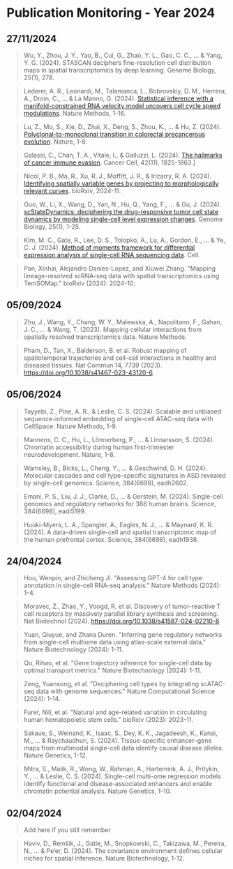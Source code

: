 # Publication Monitoring - Year 2024

## 27/11/2024

> Wu, Y., Zhou, J. Y., Yao, B., Cui, G., Zhao, Y. L., Gao, C. C., ... & Yang, Y. G. (2024).
  STASCAN deciphers fine-resolution cell distribution maps in spatial transcriptomics by deep learning. Genome Biology, 25(1), 278.

> Lederer, A. R., Leonardi, M., Talamanca, L., Bobrovskiy, D. M., Herrera, A., Droin, C., ... & La Manno, G. (2024).
  [Statistical inference with a manifold-constrained RNA velocity model uncovers cell cycle speed
  modulations](https://www.nature.com/articles/s41592-024-02471-8).
  Nature Methods, 1-16.
  
> Lu, Z., Mo, S., Xie, D., Zhai, X., Deng, S., Zhou, K., ... & Hu, Z. (2024).
  [Polyclonal-to-monoclonal transition in colorectal precancerous
  evolution](https://www.nature.com/articles/s41586-024-08133-1).
  Nature, 1-8.

> Galassi, C., Chan, T. A., Vitale, I., & Galluzzi, L. (2024).
  [The hallmarks of cancer immune evasion](https://www.cell.com/cancer-cell/fulltext/S1535-6108(24)00358-1).
  Cancer Cell, 42(11), 1825-1863.]

> Nicol, P. B., Ma, R., Xu, R. J., Moffitt, J. R., & Irizarry, R. A. (2024).
  [Identifying spatially variable genes by projecting to morphologically relevant
  curves](https://www.biorxiv.org/content/10.1101/2024.11.21.624653v1). bioRxiv, 2024-11.

> Guo, W., Li, X., Wang, D., Yan, N., Hu, Q., Yang, F., ... & Gu, J. (2024).
  [scStateDynamics: deciphering the drug-responsive tumor cell state dynamics by modeling single-cell level
  expression changes](https://genomebiology.biomedcentral.com/articles/10.1186/s13059-024-03436-y).
  Genome Biology, 25(1), 1-25.

> Kim, M. C., Gate, R., Lee, D. S., Tolopko, A., Lu, A., Gordon, E., ... & Ye, C. J. (2024).
  [Method of moments framework for differential expression analysis of single-cell RNA sequencing
  data](https://www.cell.com/cell/fulltext/S0092-8674%2824%2901144-9). Cell.
  
> Pan, Xinhai, Alejandro Danies-Lopez, and Xiuwei Zhang.
  "Mapping lineage-resolved scRNA-seq data with spatial transcriptomics using TemSOMap." bioRxiv (2024): 2024-10.


## 05/09/2024

> Zhu, J., Wang, Y., Chang, W. Y., Malewska, A., Napolitano, F., Gahan, J. C., ... & Wang, T. (2023).
  Mapping cellular interactions from spatially resolved transcriptomics data. Nature Methods.

> Pham, D., Tan, X., Balderson, B. et al. Robust mapping of spatiotemporal trajectories and cell–cell interactions in healthy and diseased tissues. Nat Commun 14, 7739 (2023). https://doi.org/10.1038/s41467-023-43120-6

## 05/06/2024

> Tayyebi, Z., Pine, A. R., & Leslie, C. S. (2024). 
  Scalable and unbiased sequence-informed embedding of single-cell ATAC-seq data with CellSpace. Nature Methods, 1-9.

> Mannens, C. C., Hu, L., Lönnerberg, P., ... & Linnarsson, S. (2024). 
  Chromatin accessibility during human first-trimester neurodevelopment. Nature, 1-8.

> Wamsley, B., Bicks, L., Cheng, Y., ... & Geschwind, D. H. (2024). 
  Molecular cascades and cell type–specific signatures in ASD revealed by single-cell genomics. Science, 384(6698), eadh2602.

> Emani, P. S., Liu, J. J., Clarke, D., ... & Gerstein, M. (2024). 
  Single-cell genomics and regulatory networks for 388 human brains. Science, 384(6698), eadi5199.

> Huuki-Myers, L. A., Spangler, A., Eagles, N. J., ... & Maynard, K. R. (2024). 
  A data-driven single-cell and spatial transcriptomic map of the human prefrontal cortex. Science, 384(6698), eadh1938.

## 24/04/2024

> Hou, Wenpin, and Zhicheng Ji. "Assessing GPT-4 for cell type annotation in single-cell RNA-seq analysis." Nature Methods (2024): 1-4.

> Moravec, Z., Zhao, Y., Voogd, R. et al. Discovery of tumor-reactive T cell receptors by massively parallel library synthesis and screening. Nat Biotechnol (2024). https://doi.org/10.1038/s41587-024-02210-6

> Yuan, Qiuyue, and Zhana Duren. "Inferring gene regulatory networks from single-cell multiome data using atlas-scale external data." Nature Biotechnology (2024): 1-11.

> Qu, Rihao, et al. "Gene trajectory inference for single-cell data by optimal transport metrics." Nature Biotechnology (2024): 1-11.

> Zeng, Yuansong, et al. "Deciphering cell types by integrating scATAC-seq data with genome sequences." Nature Computational Science (2024): 1-14.

> Furer, Nili, et al. "Natural and age-related variation in circulating human hematopoietic stem cells." bioRxiv (2023): 2023-11.

> Sakaue, S., Weinand, K., Isaac, S., Dey, K. K., Jagadeesh, K., Kanai, M., ... & Raychaudhuri, S. (2024). Tissue-specific enhancer–gene maps from multimodal single-cell data identify causal disease alleles. Nature Genetics, 1-12.

> Mitra, S., Malik, R., Wong, W., Rahman, A., Hartemink, A. J., Pritykin, Y., ... & Leslie, C. S. (2024). Single-cell multi-ome regression models identify functional and disease-associated enhancers and enable chromatin potential analysis. Nature Genetics, 1-10.

## 02/04/2024

> Add here if you still remember

> Haviv, D., Remšík, J., Gatie, M., Snopkowski, C., Takizawa, M., Pereira, N., ... & Pe’er, D. (2024). The covariance environment defines cellular niches for spatial inference. Nature Biotechnology, 1-12.
